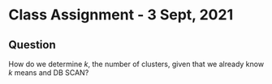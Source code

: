 # Class Assignment - 3 Sept, 2021
## Question
How do we determine $k$, the number of clusters, given that we already know $k$ means and DB SCAN?
